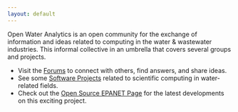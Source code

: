 ```yaml
---
layout: default
---
```


Open Water Analytics is an open community for the exchange of information and ideas related to computing in the water & wastewater industries. This informal collective in an umbrella that covers several groups and projects.

- Visit the [Forums](http://community.wateranalytics.org) to connect with others, find answers, and share ideas.
- See some [Software Projects](https://github.com/OpenWaterAnalytics) related to scientific computing in water-related fields.
- Check out the [Open Source EPANET Page](http://www.wateranalytics.org/EPANET/) for the latest developments on this exciting project.
